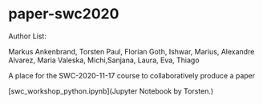 # paper-swc2020

Author List:

Markus Ankenbrand, Torsten Paul, Florian Goth, Ishwar, Marius, Alexandre Alvarez, Maria Valeska, Michi,Sanjana, Laura, Eva, Thiago

A place for the SWC-2020-11-17 course to collaboratively produce a paper

[swc_workshop_python.ipynb](Jupyter Notebook by Torsten.)

